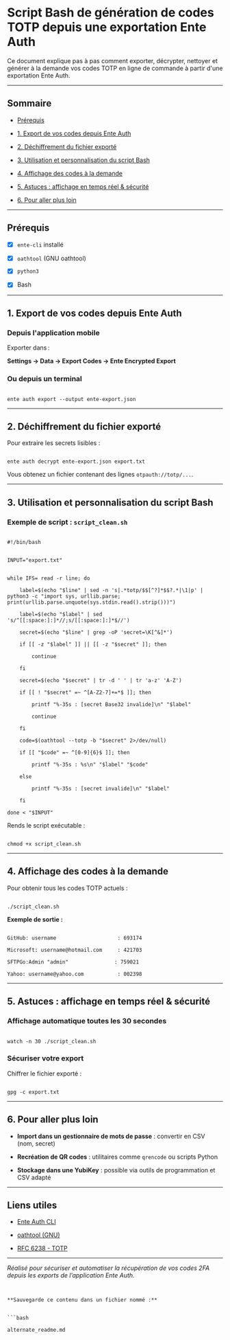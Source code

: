 # Script Bash de génération de codes TOTP depuis une exportation Ente Auth


Ce document explique pas à pas comment exporter, décrypter, nettoyer et générer à la demande vos codes TOTP en ligne de commande à partir d'une exportation Ente Auth.


---


## Sommaire

- [Prérequis](#prérequis)

- [1. Export de vos codes depuis Ente Auth](#1-export-de-vos-codes-depuis-ente-auth)

- [2. Déchiffrement du fichier exporté](#2-déchiffrement-du-fichier-exporté)

- [3. Utilisation et personnalisation du script Bash](#3-utilisation-et-personnalisation-du-script-bash)

- [4. Affichage des codes à la demande](#4-affichage-des-codes-à-la-demande)

- [5. Astuces : affichage en temps réel & sécurité](#5-astuces--affichage-en-temps-réel--sécurité)

- [6. Pour aller plus loin](#6-pour-aller-plus-loin)


---


## Prérequis


- [x] `ente-cli` installé  

- [x] `oathtool` (GNU oathtool)  

- [x] `python3`  

- [x] Bash


---


## 1. Export de vos codes depuis Ente Auth


### Depuis l'application mobile


Exporter dans :  

**Settings → Data → Export Codes → Ente Encrypted Export**


### Ou depuis un terminal


```

ente auth export --output ente-export.json

```


---


## 2. Déchiffrement du fichier exporté


Pour extraire les secrets lisibles :


```

ente auth decrypt ente-export.json export.txt

```


Vous obtenez un fichier contenant des lignes `otpauth://totp/...`.


---


## 3. Utilisation et personnalisation du script Bash


### Exemple de script : `script_clean.sh`


```

#!/bin/bash


INPUT="export.txt"


while IFS= read -r line; do

    label=$(echo "$line" | sed -n 's|.*totp/$$[^?]*$$?.*|\1|p' | python3 -c "import sys, urllib.parse; print(urllib.parse.unquote(sys.stdin.read().strip()))")

    label=$(echo "$label" | sed 's/^[[:space:]:]*//;s/[[:space:]:]*$//')

    secret=$(echo "$line" | grep -oP 'secret=\K[^&]*')

    if [[ -z "$label" ]] || [[ -z "$secret" ]]; then

        continue

    fi

    secret=$(echo "$secret" | tr -d ' ' | tr 'a-z' 'A-Z')

    if [[ ! "$secret" =~ ^[A-Z2-7]+=*$ ]]; then

        printf "%-35s : [secret Base32 invalide]\n" "$label"

        continue

    fi

    code=$(oathtool --totp -b "$secret" 2>/dev/null)

    if [[ "$code" =~ ^[0-9]{6}$ ]]; then

        printf "%-35s : %s\n" "$label" "$code"

    else

        printf "%-35s : [secret invalide]\n" "$label"

    fi

done < "$INPUT"

```


Rends le script exécutable :


```

chmod +x script_clean.sh

```


---


## 4. Affichage des codes à la demande


Pour obtenir tous les codes TOTP actuels :


```

./script_clean.sh

```


**Exemple de sortie :**


```

GitHub: username                    : 693174

Microsoft: username@hotmail.com     : 421703

SFTPGo:Admin "admin"               : 759021

Yahoo: username@yahoo.com           : 002398

```


---


## 5. Astuces : affichage en temps réel & sécurité


### Affichage automatique toutes les 30 secondes


```

watch -n 30 ./script_clean.sh

```


### Sécuriser votre export


Chiffrer le fichier exporté :


```

gpg -c export.txt

```


---


## 6. Pour aller plus loin


- **Import dans un gestionnaire de mots de passe** : convertir en CSV (nom, secret)

- **Recréation de QR codes** : utilitaires comme `qrencode` ou scripts Python

- **Stockage dans une YubiKey** : possible via outils de programmation et CSV adapté


---


## Liens utiles


- [Ente Auth CLI](https://github.com/ente-io/cli)

- [oathtool (GNU)](https://www.nongnu.org/oath-toolkit/)

- [RFC 6238 - TOTP](https://datatracker.ietf.org/doc/html/rfc6238)


---


*Réalisé pour sécuriser et automatiser la récupération de vos codes 2FA depuis les exports de l’application Ente Auth.*

```


**Sauvegarde ce contenu dans un fichier nommé :**


```bash

alternate_readme.md

```
